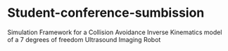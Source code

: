 # Student-conference-sumbission
Simulation Framework for a Collision Avoidance Inverse Kinematics model of a 7 degrees of freedom Ultrasound Imaging Robot
